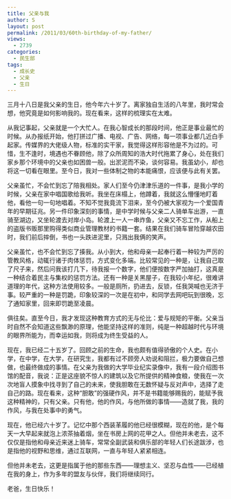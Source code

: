 ```yaml
---
title: 父亲与我
author: S
layout: post
permalink: /2011/03/60th-birthday-of-my-father/
views:
  - 2739
categories:
  - 民生部
tags:
  - 成长史
  - 父亲
  - 生日
---
```

三月十八日是我父亲的生日，他今年六十岁了。离家独自生活的八年里，我时常会想，他究竟是如何影响我的。现在看来，这样的梳理实在太难。

从我记事起，父亲就是一个大忙人。在我心智成长的那段时间，他正是事业最忙的时候。从办报纸开始，他打拼过广播、电视、广告、网络，每一项事业都几近白手起家。传媒界的大佬级人物，标准的实干家，我觉得这样形容他是不为过的。可惜，生不逢时，境遇也不眷顾他，除了众所周知的浩大时代拖累了身心，处在我们家乡那个环境中的父亲也如困兽一般。出淤泥而不染，谈何容易。我虽幼小，却也将这一切看在眼里。至今日，我对一些体制之物的本能痛恨，应该便与此有关罢。

父亲虽忙，不会忙到忘了陪我相处。家人们至今仍津津乐道的一件事，是我小学的时候，父亲在家中唱国歌给我听。我坐在床榻上，他蹲着，我就这么懵懂地盯着他，看他一句一句地唱着。不知不觉我竟流下泪来，至今仍被大家视为一个爱国青年的早期征兆。另一件印象深刻的事情，是中学时候与父亲二人骑单车出游，一直骑至湖边，又坐轮渡去对岸小岛。轮渡上一人一串炸鱼，父亲又不忘工作，从船上的盗版书贩那里购得类似商业管理教材的书籍一套。结果在我们骑车冒险穿越农田时，我们前后摔倒，书也一头跌进泥里，只溅出我俩的笑声。

父亲虽忙，也不会忙到忘了揍我。从小到大，他和母亲一起奉行着一种较为严厉的管教风格，动辄行诸于肉体惩罚，方式变化多端。比较常见的一种是，让我自己取了尺子来，然后问我该打几下，待我报一个数字，他们便按数字严加抽打，这真是一种结合着民主与集权的惩罚方法。还有一种是关黑屋子，在我较小年纪，很难讲道理的年代，这种方法使用较多。一般是厕所，扔进去，反锁，任我哭喊也无济于事。较严重的一种是罚跪，印象较深的一次是在初中，和同学去网吧玩到很晚，忘了通知家里，回来即罚跪至凌晨。

俱往矣。直至今日，我才发现这种教育方式的无与伦比：爱与规矩的平衡。父亲当时自然不会知道这些飘渺的原理，他能坚持这样的准则，纯是一种超越时代与环境的眼界所能为，而幸运如我，则将成为终生受益的人。

现在，我已经二十五岁了。回顾之前的生命，我也颇有值得骄傲的个人史。在小学，在中学，在大学，在研究生，我都有过不顾旁人劝说和阻拦，极力要做自己想做，也最终做成的事情。在父亲为我做的大学毕业纪实录像中，我有一段介绍图书馆的配音，我说：正是这座貌不惊人的建筑以及它所提供的精神食粮，使我在一次次地盲人摸象中找寻到了自己的未来，使我胆敢在无数怀疑与反对声中，选择了走自己的路。现在看来，这种“胆敢”的强硬作风，并不是书籍能够赐我的，能赋予我这种精神的，只有父亲。只有他，他的作风，与他所做的事情——造就了我，我的作风，与我在处事中的勇气。

现在，他已经六十岁了。记忆中那个西装革履的他已经很模糊，现在的他，是个每天一大早起来就泡上浓茶抽着烟，坐在书房上网的花甲之人。但他并未老去，这不仅仅是指他和母亲近来迷上骑车，常常全副武装和俱乐部的年轻人们长途跋涉，也是指他的视野和思维，通过互联网，一直与年轻人紧紧相连。

但他并未老去，这更是指属于他的那些东西——理想主义、坚忍与血性——已经植在我的身上，作为多年的盟友与伙伴，我们将继续同行。

老爸，生日快乐！